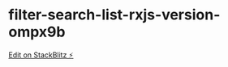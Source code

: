 # filter-search-list-rxjs-version-ompx9b

[Edit on StackBlitz ⚡️](https://stackblitz.com/edit/filter-search-list-rxjs-version-ompx9b)